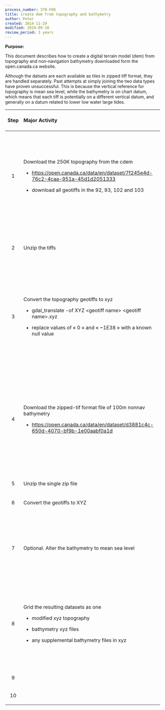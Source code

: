 ```yaml
---
process_number: 370-F08
title: create dem from topography and bathymetry
author: Peter
created: 2014-11-29
modified: 2019-09-10
review_period: 3 years
---
```


**Purpose:**

This document describes how to create a digital terrain model (dem) from topography and non-navigation bathymetry downloaded form the open.canada.ca website.

Although the datsets are each available as tiles in zipped tiff format, they are handled separately. Past attempts at simply joining the two data types have proven unsuccessful. This is because the vertical reference for topography is mean sea level, while the bathymetry is on chart datum, which means that each tiff is potentially on a different vertical datum, and generally on a datum related to lower low water large tides.

<table>
<colgroup>
<col style="width: 12%" />
<col style="width: 55%" />
<col style="width: 31%" />
</colgroup>
<thead>
<tr>
<th style="text-align: center;"><strong>Step</strong></th>
<th style="text-align: left;"><strong>Major Activity</strong></th>
<th><strong>References, Forms and Details</strong></th>
</tr>
</thead>
<tbody>
<tr>
<td style="text-align: center;">1</td>
<td style="text-align: left;"><p>Download the 250K topography from the cdem</p>
<ul>
<li><p><a href="https://open.canada.ca/data/en/dataset/7f245e4d-76c2-4caa-951a-45d1d2051333"><u>https://open.canada.ca/data/en/dataset/7f245e4d-76c2-4caa-951a-45d1d2051333</u></a></p></li>
<li><p>download all geotiffs in the 92, 93, 102 and 103</p></li>
</ul></td>
<td><ul>
<li><p>The fastest approach is to use fileftp, and change the “https” to “ftp”</p></li>
<li><p>point spacing is 0.75 arc secs (about 20 metres)</p></li>
</ul></td>
</tr>
<tr>
<td style="text-align: center;">2</td>
<td style="text-align: left;">Unzip the tiffs</td>
<td><ul>
<li><p>This can be done easily in Linux, and not so easily in Windows</p></li>
<li><p>unzip ‘*.zip’</p></li>
</ul></td>
</tr>
<tr>
<td style="text-align: center;">3</td>
<td style="text-align: left;"><p>Convert the topography geotiffs to xyz</p>
<ul>
<li><p>gdal_translate -of XYZ &lt;geotiff name&gt; &lt;geotiff name&gt;.xyz</p></li>
<li><p>replace values of « 0 » and « ~1E38 » with a known null value</p></li>
</ul></td>
<td><ul>
<li><p>With this approach, you have a file extension “.tif.xyz” which does not matter</p></li>
<li><p>the XYZ files total about 50GB</p></li>
</ul></td>
</tr>
<tr>
<td style="text-align: center;">4</td>
<td style="text-align: left;"><p>Download the zipped-tif format file of 100m nonnav bathymetry</p>
<ul>
<li><p><a href="https://open.canada.ca/data/en/dataset/d3881c4c-650d-4070-bf9b-1e00aabf0a1d"><u>https://open.canada.ca/data/en/dataset/d3881c4c-650d-4070-bf9b-1e00aabf0a1d</u></a></p></li>
</ul></td>
<td><ul>
<li><p>It is a single 150MB download, containing bathymetry for all of Canada including the Arctic, but not US waters.</p></li>
<li><p>Point spacing is 0.001 arc seconds (~111 metres)</p></li>
</ul></td>
</tr>
<tr>
<td style="text-align: center;">5</td>
<td style="text-align: left;">Unzip the single zip file</td>
<td></td>
</tr>
<tr>
<td style="text-align: center;">6</td>
<td style="text-align: left;">Convert the geotiffs to XYZ</td>
<td><ul>
<li><p>Same approach as above</p></li>
</ul></td>
</tr>
<tr>
<td style="text-align: center;">7</td>
<td style="text-align: left;">Optional. Alter the bathymetry to mean sea level</td>
<td><ul>
<li><p>If this is not done, the final dem depths will be somewhat in error (up to 5 metres).</p></li>
</ul></td>
</tr>
<tr>
<td style="text-align: center;">8</td>
<td style="text-align: left;"><p>Grid the resulting datasets as one</p>
<ul>
<li><p>modified xyz topography</p></li>
<li><p>bathymetry xyz files</p></li>
<li><p>any supplemental bathymetry files in xyz</p></li>
</ul></td>
<td><ul>
<li><p>Need a gridding application that can handle very large datsets.</p></li>
<li><p>one can specify a cell size as 0.0005 deg (~50metres)</p></li>
</ul></td>
</tr>
<tr>
<td style="text-align: center;">9</td>
<td style="text-align: left;"></td>
<td><ul>
<li></li>
</ul></td>
</tr>
<tr>
<td style="text-align: center;">10</td>
<td style="text-align: left;"></td>
<td><ul>
<li></li>
</ul></td>
</tr>
</tbody>
</table>
